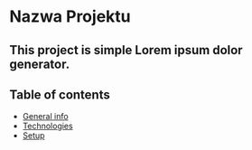 # Nazwa Projektu


## This project is simple Lorem ipsum dolor generator.

## Table of contents
* [General info](#general-info)
* [Technologies](#technologies)
* [Setup](#setup)
